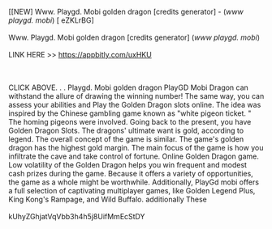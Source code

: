 [[NEW] Www. Playgd. Mobi golden dragon [credits generator] - (*www playgd. mobi*) [ eZKLrBG]
<br>
<br>Www. Playgd. Mobi golden dragon [credits generator] (*www playgd. mobi*)
<br>
<br>LINK HERE >> https://appbitly.com/uxHKU

<br>
<br>CLICK ABOVE. . . Playgd. Mobi golden dragon PlayGD Mobi Dragon can withstand the allure of drawing the winning number! The same way, you can assess your abilities and Play the Golden Dragon slots online.  The idea was inspired by the Chinese gambling game known as "white pigeon ticket. " The homing pigeons were involved.  Going back to the present, you have Golden Dragon Slots.  The dragons' ultimate want is gold, according to legend.  The overall concept of the game is similar.  The game's golden dragon has the highest gold margin.  The main focus of the game is how you infiltrate the cave and take control of fortune.  Online Golden Dragon game. Low volatility of the Golden Dragon helps you win frequent and modest cash prizes during the game.  Because it offers a variety of opportunities, the game as a whole might be worthwhile. Additionally, PlayGd mobi offers a full selection of captivating multiplayer games, like Golden Legend Plus, King Kong's Rampage, and Wild Buffalo.  additionally These
<br>
<br>kUhyZGhjatVqVbb3h4h5j8UifMmEcStDY
<br>
